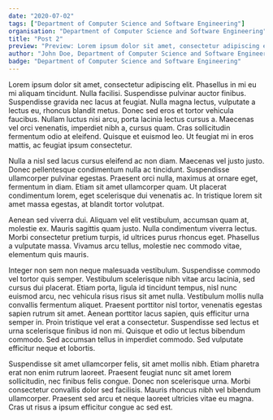 ```yaml
---
date: "2020-07-02"
tags: ["Department of Computer Science and Software Engineering"]
organisation: "Department of Computer Science and Software Engineering"
title: "Post 2"
preview: "Preview: Lorem ipsum dolor sit amet, consectetur adipiscing elit. Mauris quis purus vel arcu rhoncus vestibulum."
author: "John Doe, Department of Computer Science and Software Engineering"
badge: "Department of Computer Science and Software Engineering"
---
```


Lorem ipsum dolor sit amet, consectetur adipiscing elit. Phasellus in mi eu mi aliquam tincidunt. Nulla facilisi. Suspendisse pulvinar auctor finibus. Suspendisse gravida nec lacus at feugiat. Nulla magna lectus, vulputate a lectus eu, rhoncus blandit metus. Donec sed eros et tortor vehicula faucibus. Nullam luctus nisi arcu, porta lacinia lectus cursus a. Maecenas vel orci venenatis, imperdiet nibh a, cursus quam. Cras sollicitudin fermentum odio at eleifend. Quisque et euismod leo. Ut feugiat mi in eros mattis, ac feugiat ipsum consectetur.

Nulla a nisl sed lacus cursus eleifend ac non diam. Maecenas vel justo justo. Donec pellentesque condimentum nulla ac tincidunt. Suspendisse ullamcorper pulvinar egestas. Praesent orci nulla, maximus at ornare eget, fermentum in diam. Etiam sit amet ullamcorper quam. Ut placerat condimentum lorem, eget scelerisque dui venenatis ac. In tristique lorem sit amet massa egestas, at blandit tortor volutpat.

Aenean sed viverra dui. Aliquam vel elit vestibulum, accumsan quam at, molestie ex. Mauris sagittis quam justo. Nulla condimentum viverra lectus. Morbi consectetur pretium turpis, id ultrices purus rhoncus eget. Phasellus a vulputate massa. Vivamus arcu tellus, molestie nec commodo vitae, elementum quis mauris.

Integer non sem non neque malesuada vestibulum. Suspendisse commodo vel tortor quis semper. Vestibulum scelerisque nibh vitae arcu lacinia, sed cursus dui placerat. Etiam porta, ligula id tincidunt tempus, nisl nunc euismod arcu, nec vehicula risus risus sit amet nulla. Vestibulum mollis nulla convallis fermentum aliquet. Praesent porttitor nisl tortor, venenatis egestas sapien rutrum sit amet. Aenean porttitor lacus sapien, quis efficitur urna semper in. Proin tristique vel erat a consectetur. Suspendisse sed lectus et urna scelerisque finibus id non mi. Quisque et odio ut lectus bibendum commodo. Sed accumsan tellus in imperdiet commodo. Sed vulputate efficitur neque et lobortis.

Suspendisse sit amet ullamcorper felis, sit amet mollis nibh. Etiam pharetra erat non enim rutrum laoreet. Praesent feugiat nunc sit amet lorem sollicitudin, nec finibus felis congue. Donec non scelerisque urna. Morbi consectetur convallis dolor sed facilisis. Mauris rhoncus nibh vel bibendum ullamcorper. Praesent sed arcu et neque laoreet ultricies vitae eu magna. Cras ut risus a ipsum efficitur congue ac sed est.



